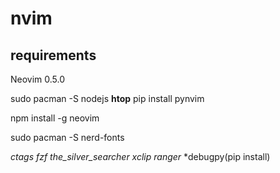 # nvim
## requirements
Neovim 0.5.0

sudo pacman -S nodejs
**htop** 
pip install pynvim

npm install -g neovim

sudo pacman -S nerd-fonts

*ctags* *fzf* *the_silver_searcher* *xclip* *ranger* *debugpy(pip install)


